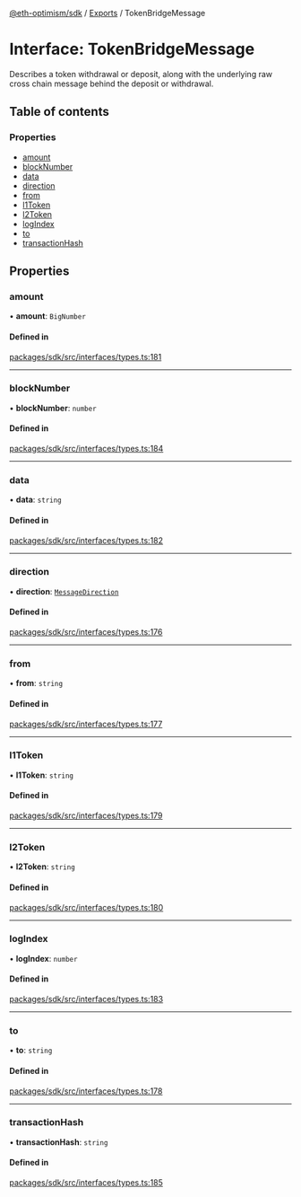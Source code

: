 [@eth-optimism/sdk](../README.md) / [Exports](../modules.md) / TokenBridgeMessage

# Interface: TokenBridgeMessage

Describes a token withdrawal or deposit, along with the underlying raw cross chain message
behind the deposit or withdrawal.

## Table of contents

### Properties

- [amount](TokenBridgeMessage.md#amount)
- [blockNumber](TokenBridgeMessage.md#blocknumber)
- [data](TokenBridgeMessage.md#data)
- [direction](TokenBridgeMessage.md#direction)
- [from](TokenBridgeMessage.md#from)
- [l1Token](TokenBridgeMessage.md#l1token)
- [l2Token](TokenBridgeMessage.md#l2token)
- [logIndex](TokenBridgeMessage.md#logindex)
- [to](TokenBridgeMessage.md#to)
- [transactionHash](TokenBridgeMessage.md#transactionhash)

## Properties

### amount

• **amount**: `BigNumber`

#### Defined in

[packages/sdk/src/interfaces/types.ts:181](https://github.com/ethereum-optimism/optimism/blob/e5a9fd56/packages/sdk/src/interfaces/types.ts#L181)

___

### blockNumber

• **blockNumber**: `number`

#### Defined in

[packages/sdk/src/interfaces/types.ts:184](https://github.com/ethereum-optimism/optimism/blob/e5a9fd56/packages/sdk/src/interfaces/types.ts#L184)

___

### data

• **data**: `string`

#### Defined in

[packages/sdk/src/interfaces/types.ts:182](https://github.com/ethereum-optimism/optimism/blob/e5a9fd56/packages/sdk/src/interfaces/types.ts#L182)

___

### direction

• **direction**: [`MessageDirection`](../enums/MessageDirection.md)

#### Defined in

[packages/sdk/src/interfaces/types.ts:176](https://github.com/ethereum-optimism/optimism/blob/e5a9fd56/packages/sdk/src/interfaces/types.ts#L176)

___

### from

• **from**: `string`

#### Defined in

[packages/sdk/src/interfaces/types.ts:177](https://github.com/ethereum-optimism/optimism/blob/e5a9fd56/packages/sdk/src/interfaces/types.ts#L177)

___

### l1Token

• **l1Token**: `string`

#### Defined in

[packages/sdk/src/interfaces/types.ts:179](https://github.com/ethereum-optimism/optimism/blob/e5a9fd56/packages/sdk/src/interfaces/types.ts#L179)

___

### l2Token

• **l2Token**: `string`

#### Defined in

[packages/sdk/src/interfaces/types.ts:180](https://github.com/ethereum-optimism/optimism/blob/e5a9fd56/packages/sdk/src/interfaces/types.ts#L180)

___

### logIndex

• **logIndex**: `number`

#### Defined in

[packages/sdk/src/interfaces/types.ts:183](https://github.com/ethereum-optimism/optimism/blob/e5a9fd56/packages/sdk/src/interfaces/types.ts#L183)

___

### to

• **to**: `string`

#### Defined in

[packages/sdk/src/interfaces/types.ts:178](https://github.com/ethereum-optimism/optimism/blob/e5a9fd56/packages/sdk/src/interfaces/types.ts#L178)

___

### transactionHash

• **transactionHash**: `string`

#### Defined in

[packages/sdk/src/interfaces/types.ts:185](https://github.com/ethereum-optimism/optimism/blob/e5a9fd56/packages/sdk/src/interfaces/types.ts#L185)
